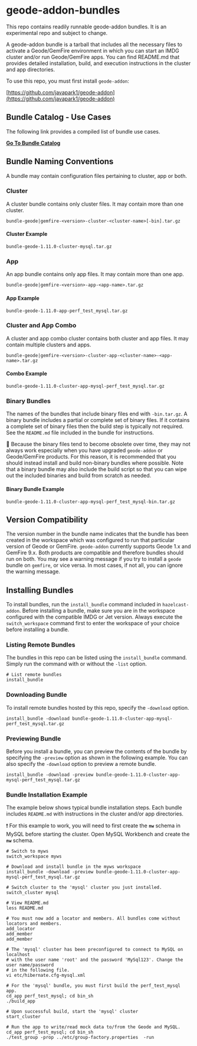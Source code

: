 # geode-addon-bundles

This repo contains readily runnable geode-addon bundles. It is an experimental repo and subject to change.

A geode-addon bundle is a tarball that includes all the necessary files to activate a Geode/GemFire environment in which you can start an IMDG cluster and/or run Geode/GemFire apps. You can find README.md that provides detailed installation, build, and execution instructions in the cluster and app directories.

To use this repo, you must first install `geode-addon`:

[https://github.com/javapark1/geode-addon](https://github.com/javapark1/geode-addon)

## Bundle Catalog - Use Cases

The following link provides a compiled list of bundle use cases.

**[Go To Bundle Catalog](Bundle-Catalog.md)**

## Bundle Naming Conventions

A bundle may contain configuration files pertaining to cluster, app or both. 

### Cluster

A cluster bundle contains only cluster files. It may contain more than one cluster.

```console
bundle-geode|gemfire-<version>-cluster-<cluster-name>[-bin].tar.gz
```
#### Cluster Example

```console
bundle-geode-1.11.0-cluster-mysql.tar.gz
```

### App

An app bundle contains only app files. It may contain more than one app.

```console
bundle-geode|gemfire-<version>-app-<app-name>.tar.gz
```

#### App Example

```console
bundle-geode-1.11.0-app-perf_test_mysql.tar.gz
```

### Cluster and App Combo

A cluster and app combo cluster contains both cluster and app files. It may contain multiple clusters and apps.

```console
bundle-geode|gemfire-<version>-cluster-app-<cluster-name>-<app-name>.tar.gz
``` 

#### Combo Example

```console
bundle-geode-1.11.0-cluster-app-mysql-perf_test_mysql.tar.gz
```

### Binary Bundles

The names of the bundles that include binary files end with `-bin.tar.gz`. A binary bundle includes a partial or complete set of binary files. If it contains a complete set of binary files then the build step is typically not required. See the `README.md` file included in the bundle for instructions.

:pushpin: Because the binary files tend to become obsolete over time, they may not always work especially when you have upgraded `geode-addon` or Geode/GemFire products. For this reason, it is recommended that you should instead install and build non-binary bundles where possible. Note that a binary bundle may also include the build script so that you can wipe out the included binaries and build from scratch as needed.

#### Binary Bundle Example

```console
bundle-geode-1.11.0-cluster-app-mysql-perf_test_mysql-bin.tar.gz
```

## Version Compatibility

The version number in the bundle name indicates that the bundle has been created in the workspace which was configured to run that particular version of Geode or GemFire. `geode-addon` currently supports Geode 1.x and GemFire 9.x. Both products are compatible and therefore bundles should run on both. You may see a warning message if you try to install a `geode` bundle on `gemfire`, or vice versa. In most cases, if not all, you can ignore the warning message.

## Installing Bundles

To install bundles, run the `install_bundle` command included in `hazelcast-addon`. Before installing a bundle, make sure you are in the workspace configured with the compatible IMDG or Jet version. Always execute the `switch_workspace` command first to enter the workspace of your choice before installing a bundle.

### Listing Remote Bundles

The bundles in this repo can be listed using the `install_bundle` command. Simply run the command with or without the `-list` option.

```console
# List remote bundles
install_bundle
```

### Downloading Bundle

To install remote bundles hosted by this repo, specify the `-download` option.

```console
install_bundle -download bundle-geode-1.11.0-cluster-app-mysql-perf_test_mysql.tar.gz
```

### Previewing Bundle

Before you install a bundle, you can preview the contents of the bundle by specifying the `-preview` option as shown in the following example. You can also specify the `-download` option to preview a remote bundle.

```console
install_bundle -download -preview bundle-geode-1.11.0-cluster-app-mysql-perf_test_mysql.tar.gz
```

### Bundle Installation Example

The example below shows typical bundle installation steps. Each bundle includes `README.md` with instructions in the cluster and/or app directories.

:exclamation: For this example to work, you will need to first create the **`nw`** schema in MySQL before starting the cluster. Open MySQL Workbench and create the **`nw`** schema.

```console
# Switch to myws
switch_workspace myws

# Download and install bundle in the myws workspace
install_bundle -download -preview bundle-geode-1.11.0-cluster-app-mysql-perf_test_mysql.tar.gz

# Switch cluster to the 'mysql' cluster you just installed.
switch_cluster mysql

# View README.md
less README.md

# You must now add a locator and members. All bundles come without locators and members.
add_locator
add_member
add_member

# The 'mysql' cluster has been preconfigured to connect to MySQL on localhost
# with the user name 'root' and the password 'MySql123'. Change the user name/password
# in the following file.
vi etc/hibernate.cfg-mysql.xml

# For the 'mysql' bundle, you must first build the perf_test_mysql app.
cd_app perf_test_mysql; cd bin_sh
./build_app

# Upon successful build, start the 'mysql' cluster
start_cluster

# Run the app to write/read mock data to/from the Geode and MySQL.
cd_app perf_test_mysql; cd bin_sh
./test_group -prop ../etc/group-factory.properties  -run

